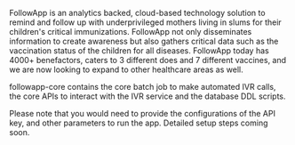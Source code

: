 FollowApp is an analytics backed, cloud-based technology solution to remind and follow up with underprivileged mothers living in slums for their children's critical immunizations. FollowApp not only disseminates information to create awareness but also gathers critical data such as the vaccination status of the children for all diseases. FollowApp today has 4000+ benefactors, caters to 3 different does and 7 different vaccines, and we are now looking to expand to other healthcare areas as well. 

followapp-core contains the core batch job to make automated IVR calls, the core APIs to interact with the IVR service and the database DDL scripts.

Please note that you would need to provide the configurations of the API key, and other parameters to run the app. Detailed setup steps coming soon.